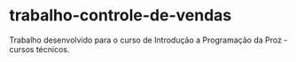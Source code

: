 # trabalho-controle-de-vendas
Trabalho desenvolvido para o curso de Introdução a Programação da Proz - cursos técnicos.
